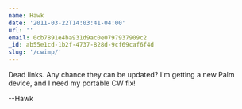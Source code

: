 ```yaml
---
name: Hawk
date: '2011-03-22T14:03:41-04:00'
url: ''
email: 0cb7891e4ba931d9ac0e0797937909c2
_id: ab55e1cd-1b2f-4737-828d-9cf69caf6f4d
slug: '/cwimp/'
---
```


Dead links. Any chance they can be updated? I'm getting a new Palm device, and
I need my portable CW fix!

--Hawk
